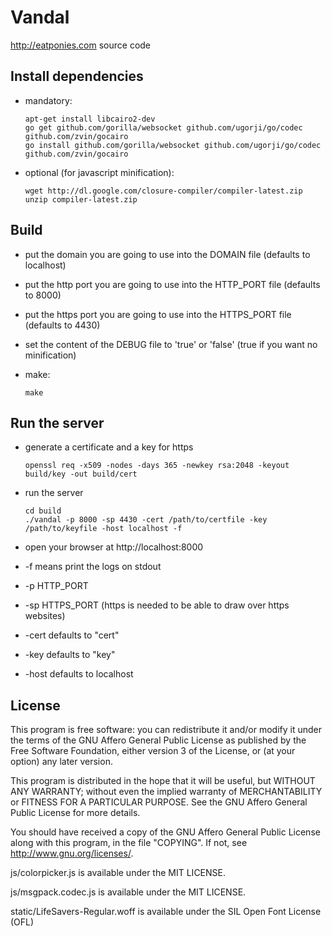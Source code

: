 Vandal
======

http://eatponies.com source code

Install dependencies
--------------------

 * mandatory:

    ```shell
    apt-get install libcairo2-dev
    go get github.com/gorilla/websocket github.com/ugorji/go/codec github.com/zvin/gocairo
    go install github.com/gorilla/websocket github.com/ugorji/go/codec github.com/zvin/gocairo
    ```

 * optional (for javascript minification):

    ```shell
    wget http://dl.google.com/closure-compiler/compiler-latest.zip
    unzip compiler-latest.zip
    ```

Build
-----

 * put the domain you are going to use into the DOMAIN file (defaults to localhost)

 * put the http port you are going to use into the HTTP_PORT file (defaults to 8000)

 * put the https port you are going to use into the HTTPS_PORT file (defaults to 4430)

 * set the content of the DEBUG file to 'true' or 'false' (true if you want no minification)

 * make:

    ```shell
    make
    ```

Run the server
--------------

 * generate a certificate and a key for https

    ```shell
    openssl req -x509 -nodes -days 365 -newkey rsa:2048 -keyout build/key -out build/cert
    ```

 * run the server

    ```shell
    cd build
    ./vandal -p 8000 -sp 4430 -cert /path/to/certfile -key /path/to/keyfile -host localhost -f
    ```

 * open your browser at http://localhost:8000
 * -f means print the logs on stdout
 * -p HTTP_PORT
 * -sp HTTPS_PORT (https is needed to be able to draw over https websites)
 * -cert defaults to "cert"
 * -key defaults to "key"
 * -host defaults to localhost

License
-------

This program is free software: you can redistribute it and/or modify
it under the terms of the GNU Affero General Public License as
published by the Free Software Foundation, either version 3 of the
License, or (at your option) any later version.

This program is distributed in the hope that it will be useful, but
WITHOUT ANY WARRANTY; without even the implied warranty of
MERCHANTABILITY or FITNESS FOR A PARTICULAR PURPOSE.  See the GNU
Affero General Public License for more details.

You should have received a copy of the GNU Affero General Public
License along with this program, in the file "COPYING".  If not, see
<http://www.gnu.org/licenses/>.

js/colorpicker.js is available under the MIT LICENSE.

js/msgpack.codec.js is available under the MIT LICENSE.

static/LifeSavers-Regular.woff is available under the SIL Open Font License (OFL)
